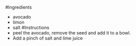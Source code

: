 #Ingredients
- avocado
- limon
- salt
#Instructions
- peel the avocado, remove the seed and add it to a bowl.
- Add a pinch of salt and lime juice
